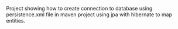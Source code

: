 Project showing how to create connection to database using persistence.xml file in maven project using jpa with hibernate to map entities.